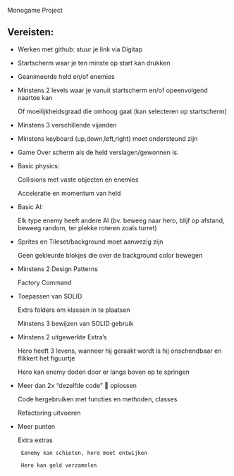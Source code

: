 
Monogame Project

## Vereisten:

- Werken met github: stuur je link via Digitap

- Startscherm waar je ten minste op start kan drukken

- Geanimeerde held en/of enemies

- Minstens 2 levels waar je vanuit startscherm en/of opeenvolgend naartoe kan

    Of moeilijkheidsgraad die omhoog gaat (kan selecteren op startscherm)

- Minstens 3 verschillende vijanden

- Minstens keyboard (up,down,left,right) moet ondersteund zijn

- Game Over scherm als de held verslagen/gewonnen is.

- Basic physics:

   Collisions met vaste objecten en enemies

   Acceleratie en momentum van held

- Basic AI:

    Elk type enemy heeft andere AI (bv. beweeg naar hero, blijf op afstand, beweeg random, ter plekke roteren zoals turret)

- Sprites en Tileset/background moet aanwezig zijn

   Geen gekleurde blokjes die over de background color bewegen

- Minstens 2 Design Patterns
  
   Factory
   Command

- Toepassen van SOLID

   Extra folders om klassen in te plaatsen

   Minstens 3 bewijzen van SOLID gebruik

- Minstens 2 uitgewerkte Extra’s 
    
   Hero heeft 3 levens, wanneer hij geraakt wordt is hij onschendbaar en flikkert het figuurtje 
   
   Hero kan enemy doden door er langs boven op te springen

- Meer dan 2x “dezelfde code”  oplossen

    Code hergebruiken met functies en methoden, classes
    
    Refactoring uitvoeren


- Meer punten 
    
   Extra extras
 
       Eenemy kan schieten, hero moet ontwijken
       
       Hero kan geld verzamelen

